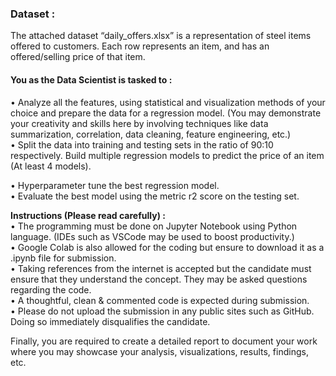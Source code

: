 ### Dataset :
The attached dataset “daily_offers.xlsx” is a representation of steel items offered to customers. Each row represents an item, and has an offered/selling price of that item.

#### You as the Data Scientist is tasked to :           
•	Analyze all the features, using statistical and visualization methods of your choice and prepare the data for a regression model. (You may demonstrate your creativity and skills here by involving techniques like data summarization, correlation, data cleaning, feature engineering, etc.)                                    
•	Split the data into training and testing sets in the ratio of 90:10 respectively. Build multiple regression models to predict the price of an item (At least 4 models).
                                 
                                 
•	Hyperparameter tune the best regression model.                        
•	Evaluate the best model using the metric r2 score on the testing set.                       

**Instructions (Please read carefully) :**                        
•	The programming must be done on Jupyter Notebook using Python language. (IDEs such as VSCode may be used to boost productivity.)                         
•	Google Colab is also allowed for the coding but ensure to download it as a .ipynb file for submission.                          
•	Taking references from the internet is accepted but the candidate must ensure that they understand the concept. They may be asked questions regarding the code.         
•	A thoughtful, clean & commented code is expected during submission.                         
•	Please do not upload the submission in any public sites such as GitHub. Doing so immediately disqualifies the candidate.             


Finally, you are required to create a detailed report to document your work where you may showcase your analysis, visualizations, results, findings, etc.     

